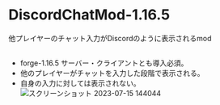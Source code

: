 # DiscordChatMod-1.16.5
他プレイヤーのチャット入力がDiscordのように表示されるmod

## 
- forge-1.16.5 サーバー・クライアントとも導入必須。
- 他のプレイヤーがチャットを入力した段階で表示される。
- 自身の入力に対しては表示されない。
![スクリーンショット 2023-07-15 144044](https://github.com/TACOWASA059/DiscordChatMod-1.16.5/assets/115648249/c7b68cf1-2000-4225-b83e-04875ecf561a)
